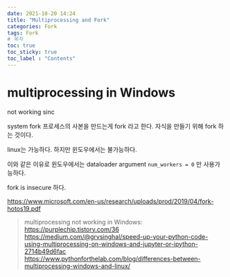 ```yaml
---
date: 2021-10-20 14:24
title: "Multiprocessing and Fork"
categories: Fork
tags: Fork
# 목차
toc: true  
toc_sticky: true 
toc_label : "Contents"
---
```


# multiprocessing in Windows
not working sinc


system fork
프로세스의 사본을 만드는게 fork 라고 한다.
자식을 만들기 위해 fork 하는 것이다.

linux는 가능하다. 하지만 윈도우에서는 불가능하다.

이와 같은 이유로 윈도우에서는 dataloader argument `num_workers = 0` 만 사용가능하다.

fork is insecure 하다.

<https://www.microsoft.com/en-us/research/uploads/prod/2019/04/fork-hotos19.pdf>


> multiprocessing not working in Windows: <https://purplechip.tistory.com/36>
> <https://medium.com/@grvsinghal/speed-up-your-python-code-using-multiprocessing-on-windows-and-jupyter-or-ipython-2714b49d6fac>  
> <https://www.pythonforthelab.com/blog/differences-between-multiprocessing-windows-and-linux/>